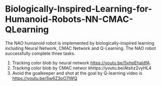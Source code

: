 # Biologically-Inspired-Learning-for-Humanoid-Robots-NN-CMAC-QLearning

The NAO humanoid robot is implemented by biologically-inspired learning including Neural Network, CMAC Network and Q-Learning.
The NAO robot successfully complete three tasks.
1. Tracking color blob by neural network https://youtu.be/5xhpEhaldfA.
2. Tracking color blob by CMAC networ khttps://youtu.be/Atshz2vyHL4
3. Avoid the goalkeeper and shot at the goal by Q-learning video is https://youtu.be/Sw6Z3oO7lWQ
